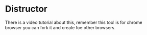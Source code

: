 # Distructor

There is a video tutorial about this, remember this tool is for chrome browser you can fork it and create foe other browsers.
